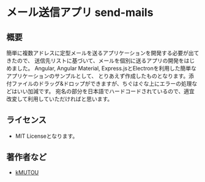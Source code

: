 メール送信アプリ send-mails
=======

概要
-----
簡単に複数アドレスに定型メールを送るアプリケーションを開発する必要が出てきたので、
送信先リストに基づいて、メールを個別に送るアプリの開発をはじめました。
Angular, Angular Material, Express.jsとElectronを利用した簡単なアプリケーションのサンプルとして、
とりあえず作成したものとなります。添付ファイルのドラッグ&ドロップができますが、ちぐはぐな上にエラーの処理などはいい加減です。
宛名の部分を日本語でハードコードされているので、適宜改変して利用していただければと思います。


ライセンス
-----
* MIT Licenseとなります。


著作者など
-----
* [kMUTOU](https://github.com/kMUTOU)

